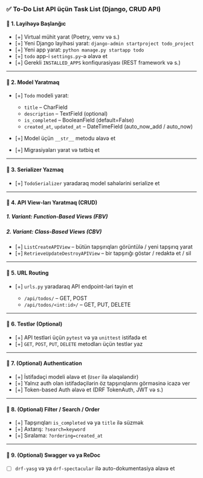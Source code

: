### ✅ **To-Do List API üçün Task List (Django, CRUD API)**

#### 🔹 1. **Layihəyə Başlanğıc**

* [+] Virtual mühit yarat (Poetry, venv və s.)
* [+] Yeni Django layihəsi yarat: `django-admin startproject todo_project`
* [+] Yeni app yarat: `python manage.py startapp todo`
* [+] `todo` app-i `settings.py`-ə əlavə et
* [+] Gerekli `INSTALLED_APPS` konfiqurasiyası (REST framework və s.)

---

#### 🔹 2. **Model Yaratmaq**

* [+] `Todo` modeli yarat:

  * `title` – CharField
  * `description` – TextField (optional)
  * `is_completed` – BooleanField (default=False)
  * `created_at`, `updated_at` – DateTimeField (auto\_now\_add / auto\_now)
* [+] Model üçün `__str__` metodu əlavə et
* [+] Migrasiyaları yarat və tətbiq et

---

#### 🔹 3. **Serializer Yazmaq**

* [+] `TodoSerializer` yaradaraq model sahələrini serialize et

---

#### 🔹 4. **API View-ları Yaratmaq (CRUD)**

##### 1. Variant: Function-Based Views (FBV)

##### 2. Variant: Class-Based Views (CBV)

* [+] `ListCreateAPIView` – bütün tapşırıqları görüntülə / yeni tapşırıq yarat
* [+] `RetrieveUpdateDestroyAPIView` – bir tapşırığı göstər / redaktə et / sil

---

#### 🔹 5. **URL Routing**

* [+] `urls.py` yaradaraq API endpoint-ləri təyin et

  * `/api/todos/` – GET, POST
  * `/api/todos/<int:id>/` – GET, PUT, DELETE

---

#### 🔹 6. **Testlər (Optional)**

* [+] API testləri üçün `pytest` və ya `unittest` istifadə et
* [+] `GET`, `POST`, `PUT`, `DELETE` metodları üçün testlər yaz

---

#### 🔹 7. **(Optional) Authentication**

* [+] İstifadəçi modeli əlavə et (`User` ilə əlaqələndir)
* [+] Yalnız auth olan istifadəçilərin öz tapşırıqlarını görməsinə icazə ver
* [+] Token-based Auth əlavə et (DRF TokenAuth, JWT və s.)

---

#### 🔹 8. **(Optional) Filter / Search / Order**

* [+] Tapşırıqları `is_completed` və ya `title` ilə süzmək
* [+] Axtarış: `?search=keyword`
* [+] Sıralama: `?ordering=created_at`

---

#### 🔹 9. **(Optional) Swagger və ya ReDoc**

* [ ] `drf-yasg` və ya `drf-spectacular` ilə auto-dokumentasiya əlavə et


